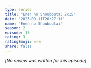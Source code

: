 ```yaml
---
type: series
title: "Enen no Shouboutai 2x15"
date: "2023-09-11T20:27:18"
name: "Enen no Shouboutai"
season: 2
episode: 15
rating: 3
ratingEmoji: ⭐️⭐️⭐️
share: false
---
```


*[No review was written for this episode]*
